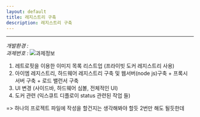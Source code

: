 ```yaml
---
layout: default
title: 레지스트리 구축
description: 레지스트리 구축
---
```


* * *

_개발환경 :_  
_과제번호 :_
![과제정보](./imgs/project-002-img11.png)  


1. 레트로핏을 이용한 이미지 목록 리스트업 (프라이빗 도커 레지스트리 사용)
2. 아이엠 레지스트리, 하드웨어 레지스트리 구축 및 웹서버(node js)구축 + 프록시 서버 구축 + 로드 밸런서 구축
3. UI 변경 (사이드바, 하드웨어 심볼, 전체적인 UI)
4. 도커 관련 (익스큐트 디플로이 status 관련된 작업 들)

=> 하나의 프로젝트 파일에 작성을 할건지는 생각해봐야 할듯 2번만 해도 될듯한데